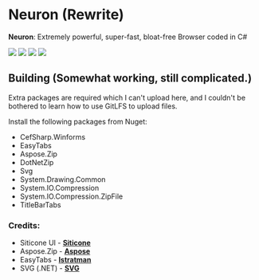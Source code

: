 # Neuron (Rewrite)

**Neuron**: Extremely powerful, super-fast, bloat-free Browser coded in C#

![](https://img.shields.io/github/v/release/Strayfade/Neuron?style=flat-square)
![](https://img.shields.io/github/commit-activity/m/Strayfade/Neuron?style=flat-square)
![](https://img.shields.io/github/repo-size/Strayfade/Neuron?style=flat-square)
![](https://img.shields.io/github/license/Strayfade/Neuron?style=flat-square)

## Building (Somewhat working, still complicated.)
Extra packages are required which I can't upload here, and I couldn't be bothered to learn how to use GitLFS to upload files.

Install the following packages from Nuget:
 - CefSharp.Winforms
 - EasyTabs
 - Aspose.Zip
 - DotNetZip
 - Svg
 - System.Drawing.Common
 - System.IO.Compression
 - System.IO.Compression.ZipFile
 - TitleBarTabs

### Credits:

- Siticone UI - [**Siticone**](https://siticoneframework.com)
- Aspose.Zip - [**Aspose**](https://www.aspose.com/)
- EasyTabs - [**lstratman**](https://github.com/lstratman/EasyTabs)
- SVG (.NET) - [**SVG**](https://www.nuget.org/packages/Svg/)
